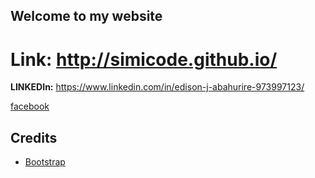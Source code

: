 ## Welcome to my website


# **Link:** http://simicode.github.io/

**LINKEDIn:** https://www.linkedin.com/in/edison-j-abahurire-973997123/

[facebook](https://www.facebook.com/abahedison)	


## Credits
- [Bootstrap](http://getbootstrap.com/)
